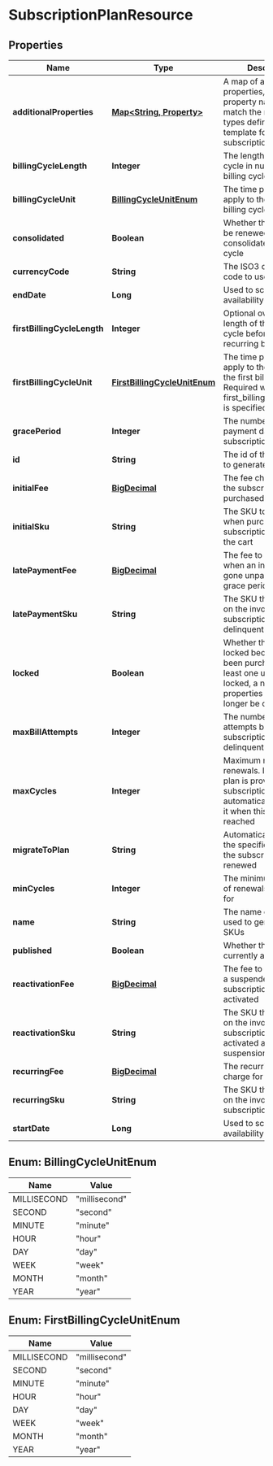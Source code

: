 
# SubscriptionPlanResource

## Properties
Name | Type | Description | Notes
------------ | ------------- | ------------- | -------------
**additionalProperties** | [**Map&lt;String, Property&gt;**](Property.md) | A map of additional properties, keyed on the property name.  Must match the names and types defined in the template for this subscription |  [optional]
**billingCycleLength** | **Integer** | The length of the billing cycle in number of billing cycle unit | 
**billingCycleUnit** | [**BillingCycleUnitEnum**](#BillingCycleUnitEnum) | The time period unit to apply to the length of billing cycles | 
**consolidated** | **Boolean** | Whether this plan will be renewed on the consolidated billing cycle | 
**currencyCode** | **String** | The ISO3 currency code to use for the fees | 
**endDate** | **Long** | Used to schedule plan availability end date |  [optional]
**firstBillingCycleLength** | **Integer** | Optional override for the length of the first billing cycle before the first recurring billing |  [optional]
**firstBillingCycleUnit** | [**FirstBillingCycleUnitEnum**](#FirstBillingCycleUnitEnum) | The time period unit to apply to the length of the first billing cycle. Required when first_billing_cycle_length is specified |  [optional]
**gracePeriod** | **Integer** | The number of late payment days before a subscription is canceled | 
**id** | **String** | The id of the plan used to generate the SKUs |  [optional]
**initialFee** | [**BigDecimal**](BigDecimal.md) | The fee charged when the subscription is purchased | 
**initialSku** | **String** | The SKU to be used when purchasing the subscription through the cart |  [optional]
**latePaymentFee** | [**BigDecimal**](BigDecimal.md) | The fee to add to the bill when an invoice has gone unpaid passed the grace period | 
**latePaymentSku** | **String** | The SKU that will show on the invoice when the subscription is delinquent |  [optional]
**locked** | **Boolean** | Whether this plan is locked because it has been purchased by at least one user.  When locked, a number of properties can no longer be changed |  [optional]
**maxBillAttempts** | **Integer** | The number of charge attempts before the subscription becomes delinquent | 
**maxCycles** | **Integer** | Maximum number of renewals. If a migration plan is provided, the subscription will automatically switch to it when this limit is reached |  [optional]
**migrateToPlan** | **String** | Automatically migrate to the specified plan when the subscription is first renewed |  [optional]
**minCycles** | **Integer** | The minimum number of renewals to charge for |  [optional]
**name** | **String** | The name of the plan used to generate the SKUs | 
**published** | **Boolean** | Whether this plan is currently available | 
**reactivationFee** | [**BigDecimal**](BigDecimal.md) | The fee to charge when a suspended subscription is to be re-activated | 
**reactivationSku** | **String** | The SKU that will show on the invoice when the subscription is re-activated after a suspension |  [optional]
**recurringFee** | [**BigDecimal**](BigDecimal.md) | The recurring fee to charge for each renewal | 
**recurringSku** | **String** | The SKU that will show on the invoice when the subscription is activated |  [optional]
**startDate** | **Long** | Used to schedule plan availability start date |  [optional]


<a name="BillingCycleUnitEnum"></a>
## Enum: BillingCycleUnitEnum
Name | Value
---- | -----
MILLISECOND | &quot;millisecond&quot;
SECOND | &quot;second&quot;
MINUTE | &quot;minute&quot;
HOUR | &quot;hour&quot;
DAY | &quot;day&quot;
WEEK | &quot;week&quot;
MONTH | &quot;month&quot;
YEAR | &quot;year&quot;


<a name="FirstBillingCycleUnitEnum"></a>
## Enum: FirstBillingCycleUnitEnum
Name | Value
---- | -----
MILLISECOND | &quot;millisecond&quot;
SECOND | &quot;second&quot;
MINUTE | &quot;minute&quot;
HOUR | &quot;hour&quot;
DAY | &quot;day&quot;
WEEK | &quot;week&quot;
MONTH | &quot;month&quot;
YEAR | &quot;year&quot;




